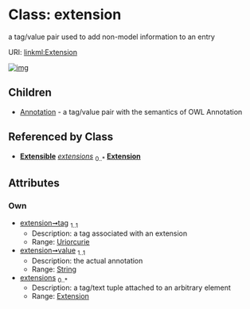 
# Class: extension


a tag/value pair used to add non-model information to an entry

URI: [linkml:Extension](https://w3id.org/linkml/Extension)


[![img](https://yuml.me/diagram/nofunky;dir:TB/class/[Extension]<extensions%200..*-++[Extension&#124;tag:uriorcurie;value:string],[Extension]^-[Annotation],[Extensible],[Annotation])](https://yuml.me/diagram/nofunky;dir:TB/class/[Extension]<extensions%200..*-++[Extension&#124;tag:uriorcurie;value:string],[Extension]^-[Annotation],[Extensible],[Annotation])

## Children

 * [Annotation](Annotation.md) - a tag/value pair with the semantics of OWL Annotation

## Referenced by Class

 *  **[Extensible](Extensible.md)** *[extensions](extensions.md)*  <sub>0..\*</sub>  **[Extension](Extension.md)**

## Attributes


### Own

 * [extension➞tag](extension_tag.md)  <sub>1..1</sub>
     * Description: a tag associated with an extension
     * Range: [Uriorcurie](types/Uriorcurie.md)
 * [extension➞value](extension_value.md)  <sub>1..1</sub>
     * Description: the actual annotation
     * Range: [String](types/String.md)
 * [extensions](extensions.md)  <sub>0..\*</sub>
     * Description: a tag/text tuple attached to an arbitrary element
     * Range: [Extension](Extension.md)
